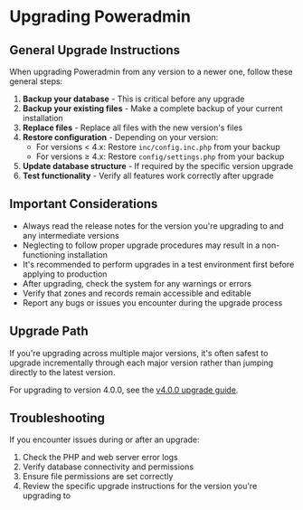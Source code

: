 # Upgrading Poweradmin

## General Upgrade Instructions

When upgrading Poweradmin from any version to a newer one, follow these general steps:

1. **Backup your database** - This is critical before any upgrade
2. **Backup your existing files** - Make a complete backup of your current installation
3. **Replace files** - Replace all files with the new version's files
4. **Restore configuration** - Depending on your version:
   - For versions < 4.x: Restore `inc/config.inc.php` from your backup
   - For versions ≥ 4.x: Restore `config/settings.php` from your backup
5. **Update database structure** - If required by the specific version upgrade
6. **Test functionality** - Verify all features work correctly after upgrade

## Important Considerations

- Always read the release notes for the version you're upgrading to and any intermediate versions
- Neglecting to follow proper upgrade procedures may result in a non-functioning installation
- It's recommended to perform upgrades in a test environment first before applying to production
- After upgrading, check the system for any warnings or errors
- Verify that zones and records remain accessible and editable
- Report any bugs or issues you encounter during the upgrade process

## Upgrade Path

If you're upgrading across multiple major versions, it's often safest to upgrade incrementally through each major version rather than jumping directly to the latest version.

For upgrading to version 4.0.0, see the [v4.0.0 upgrade guide](v4.0.0.md).

## Troubleshooting

If you encounter issues during or after an upgrade:

1. Check the PHP and web server error logs
2. Verify database connectivity and permissions
3. Ensure file permissions are set correctly
4. Review the specific upgrade instructions for the version you're upgrading to
